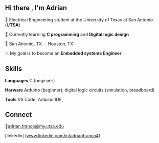 ## Hi there , I'm Adrian
🔸 Electrical Engineering student at the University of Texas at San Antonio (**UTSA**)

🔸 Currently learning **C programming** and **Digital logic design**

🔸 San Antonio, TX -- Houston, TX

:boom: My goal is to become an **Embedded systems Engineer**


## Skills
**Languages** C (beginner)

**Harware** Arduino (beginner), digital logic circuits (simulation, breadboard)

**Tools** VS Code, Arduino IDE,


## Connect
🔸adrian.franco@my.utsa.edu

[linkedin] (www.linkedin.com/in/adrianfranco4)
<!--
**adrianthinks3/adrianthinks3** is a ✨ _special_ ✨ repository because its `README.md` (this file) appears on your GitHub profile.

Here are some ideas to get you started:

- 🔭 I’m currently working on ...
- 🌱 I’m currently learning ...
- 👯 I’m looking to collaborate on ...
- 🤔 I’m looking for help with ...
- 💬 Ask me about ...
- 📫 How to reach me: ...
- 😄 Pronouns: ...
- ⚡ Fun fact: ...
-->
